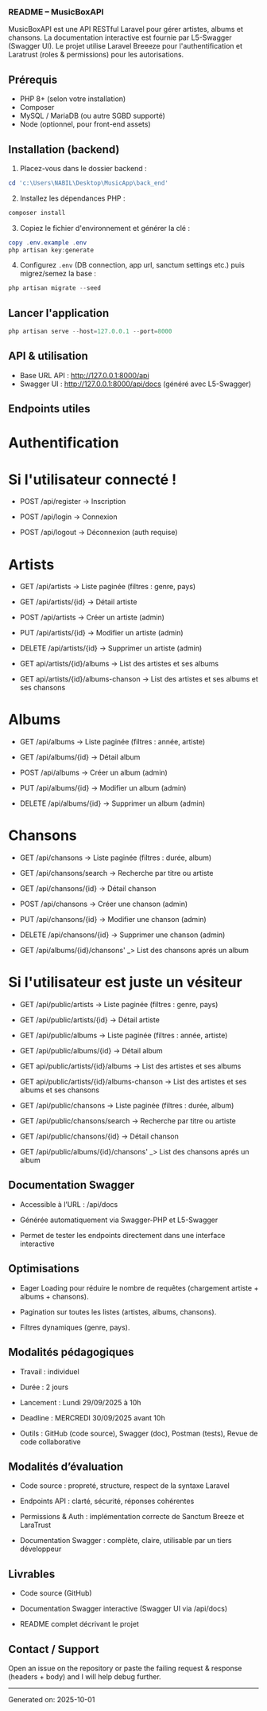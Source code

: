 ### README – MusicBoxAPI

MusicBoxAPI est une API RESTful Laravel pour gérer artistes, albums et chansons. La documentation interactive est fournie par L5-Swagger (Swagger UI). Le projet utilise Laravel Breeeze pour l'authentification et Laratrust (roles & permissions) pour les autorisations.

## Prérequis

- PHP 8+ (selon votre installation)
- Composer
- MySQL / MariaDB (ou autre SGBD supporté)
- Node (optionnel, pour front-end assets)

## Installation (backend)

1. Placez-vous dans le dossier backend :

```powershell
cd 'c:\Users\NABIL\Desktop\MusicApp\back_end'
```

2. Installez les dépendances PHP :

```powershell
composer install
```

3. Copiez le fichier d'environnement et générer la clé :

```powershell
copy .env.example .env
php artisan key:generate
```

4. Configurez `.env` (DB connection, app url, sanctum settings etc.) puis migrez/semez la base :

```powershell
php artisan migrate --seed
```

## Lancer l'application

```powershell
php artisan serve --host=127.0.0.1 --port=8000
```

## API & utilisation

- Base URL API : http://127.0.0.1:8000/api
- Swagger UI : http://127.0.0.1:8000/api/docs (généré avec L5-Swagger)

## Endpoints utiles

# Authentification

# Si l'utilisateur connecté !

- POST /api/register → Inscription

- POST /api/login → Connexion

- POST /api/logout → Déconnexion (auth requise)

# Artists

- GET /api/artists → Liste paginée (filtres : genre, pays)

- GET /api/artists/{id} → Détail artiste

- POST /api/artists → Créer un artiste (admin)

- PUT /api/artists/{id} → Modifier un artiste (admin)

- DELETE /api/artists/{id} → Supprimer un artiste (admin)

- GET api/artists/{id}/albums -> List des artistes et ses albums

- GET api/artists/{id}/albums-chanson -> List des artistes et ses albums et ses chansons

# Albums

- GET /api/albums → Liste paginée (filtres : année, artiste)

- GET /api/albums/{id} → Détail album

- POST /api/albums → Créer un album (admin)

- PUT /api/albums/{id} → Modifier un album (admin)

- DELETE /api/albums/{id} → Supprimer un album (admin)

# Chansons

- GET /api/chansons → Liste paginée (filtres : durée, album)

- GET /api/chansons/search → Recherche par titre ou artiste

- GET /api/chansons/{id} → Détail chanson

- POST /api/chansons → Créer une chanson (admin)

- PUT /api/chansons/{id} → Modifier une chanson (admin)

- DELETE /api/chansons/{id} → Supprimer une chanson (admin)

- GET /api/albums/{id}/chansons' \_> List des chansons aprés un album

# Si l'utilisateur est juste un vésiteur

- GET /api/public/artists → Liste paginée (filtres : genre, pays)

- GET /api/public/artists/{id} → Détail artiste

- GET /api/public/albums → Liste paginée (filtres : année, artiste)

- GET /api/public/albums/{id} → Détail album

- GET api/public/artists/{id}/albums -> List des artistes et ses albums

- GET api/public/artists/{id}/albums-chanson -> List des artistes et ses albums et ses chansons

- GET /api/public/chansons → Liste paginée (filtres : durée, album)

- GET /api/public/chansons/search → Recherche par titre ou artiste

- GET /api/public/chansons/{id} → Détail chanson

- GET /api/public/albums/{id}/chansons' \_> List des chansons aprés un album

## Documentation Swagger

- Accessible à l’URL : /api/docs

- Générée automatiquement via Swagger-PHP et L5-Swagger

- Permet de tester les endpoints directement dans une interface interactive

## Optimisations

- Eager Loading pour réduire le nombre de requêtes (chargement artiste + albums + chansons).

- Pagination sur toutes les listes (artistes, albums, chansons).

- Filtres dynamiques (genre, pays).

## Modalités pédagogiques

- Travail : individuel

- Durée : 2 jours

- Lancement : Lundi 29/09/2025 à 10h

- Deadline : MERCREDI 30/09/2025 avant 10h

- Outils : GitHub (code source), Swagger (doc), Postman (tests), Revue de code collaborative

## Modalités d’évaluation

- Code source : propreté, structure, respect de la syntaxe Laravel

- Endpoints API : clarté, sécurité, réponses cohérentes

- Permissions & Auth : implémentation correcte de Sanctum Breeze et LaraTrust

- Documentation Swagger : complète, claire, utilisable par un tiers développeur

## Livrables

- Code source (GitHub)

- Documentation Swagger interactive (Swagger UI via /api/docs)

- README complet décrivant le projet

## Contact / Support

Open an issue on the repository or paste the failing request & response (headers + body) and I will help debug further.

---

Generated on: 2025-10-01
